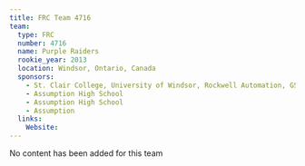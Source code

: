 ```yaml
---
title: FRC Team 4716
team:
  type: FRC
  number: 4716
  name: Purple Raiders
  rookie_year: 2013
  location: Windsor, Ontario, Canada
  sponsors:
    - St. Clair College, University of Windsor, Rockwell Automation, GS Engineering Consultants Inc. Omega Tool
    - Assumption High School
    - Assumption High School
    - Assumption
  links:
    Website: 
---
```

No content has been added for this team
